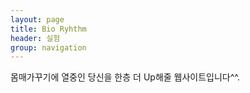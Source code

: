```yaml
---
layout: page
title: Bio Ryhthm
header: 실험
group: navigation
---
```

몸매가꾸기에 열중인 당신을 한층 더 Up해줄 웹사이트입니다^^.
